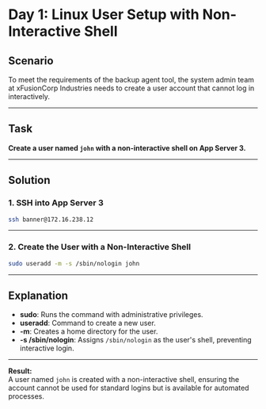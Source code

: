 # Day 1: Linux User Setup with Non-Interactive Shell

## Scenario

To meet the requirements of the backup agent tool, the system admin team at xFusionCorp Industries needs to create a user account that cannot log in interactively.

---

## Task

**Create a user named `john` with a non-interactive shell on App Server 3.**

---

## Solution

### 1. SSH into App Server 3

```bash
ssh banner@172.16.238.12
```

---

### 2. Create the User with a Non-Interactive Shell

```bash
sudo useradd -m -s /sbin/nologin john
```

---

## Explanation

- **sudo**: Runs the command with administrative privileges.
- **useradd**: Command to create a new user.
- **-m**: Creates a home directory for the user.
- **-s /sbin/nologin**: Assigns `/sbin/nologin` as the user's shell, preventing interactive login.

---

**Result:**  
A user named `john` is created with a non-interactive shell, ensuring the account cannot be used for standard logins but is available for automated processes.
